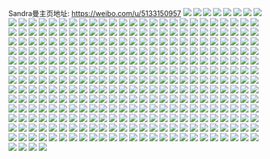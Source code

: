 Sandra曼主页地址: https://weibo.com/u/5133150957 
![](https://wx4.sinaimg.cn/mw2000/005Bob3nly1h8wfmpf7rsj33402c01kz.jpg) 
![](https://wx4.sinaimg.cn/mw2000/005Bob3nly1h8wfmro75wj31o02yox6q.jpg) 
![](https://wx4.sinaimg.cn/mw2000/005Bob3nly1h8wfms4cq3j31850ouqkz.jpg) 
![](https://wx4.sinaimg.cn/mw2000/005Bob3nly1h788cjd85mj31401e3dit.jpg) 
![](https://wx4.sinaimg.cn/mw2000/005Bob3nly1h788cisnekj30ku0rsjsf.jpg) 
![](https://wx4.sinaimg.cn/mw2000/005Bob3nly1h788cjudlgj313z1dtmzs.jpg) 
![](https://wx4.sinaimg.cn/mw2000/005Bob3nly1h6zejeq1jqj30zo256e81.jpg) 
![](https://wx4.sinaimg.cn/mw2000/005Bob3nly1h6zejh2ehij30zo2567wh.jpg) 
![](https://wx4.sinaimg.cn/mw2000/005Bob3nly1h6zejbs0nij30zo2564qp.jpg) 
![](https://wx4.sinaimg.cn/mw2000/005Bob3nly1h6zejhonqij30zo256wwa.jpg) 
![](https://wx4.sinaimg.cn/mw2000/005Bob3nly1h6vlrfkvetj31o02yob29.jpg) 
![](https://wx4.sinaimg.cn/mw2000/005Bob3nly1h6vlri7kpnj31o02you0z.jpg) 
![](https://wx4.sinaimg.cn/mw2000/005Bob3nly1h6vlrroc5nj32c0340qv5.jpg) 
![](https://wx4.sinaimg.cn/mw2000/005Bob3nly1h6vlrvd7m5j33402c0x6v.jpg) 
![](https://wx4.sinaimg.cn/mw2000/005Bob3nly1h6vlrxiivpj32c0340wl2.jpg) 
![](https://wx4.sinaimg.cn/mw2000/005Bob3nly1h6vls0j13fj33402c0he0.jpg) 
![](https://wx4.sinaimg.cn/mw2000/005Bob3nly1h6vls5yifhj31o02yo1l0.jpg) 
![](https://wx4.sinaimg.cn/mw2000/005Bob3nly1h6vls84t7fj31o02yonpf.jpg) 
![](https://wx4.sinaimg.cn/mw2000/005Bob3nly1h6vlrdt30rj32c034013k.jpg) 
![](https://wx4.sinaimg.cn/mw2000/005Bob3nly1gywzt6iesnj30zo256tu2.jpg) 
![](https://wx4.sinaimg.cn/mw2000/005Bob3ngy1gut5kusg14j63402c01l102.jpg) 
![](https://wx4.sinaimg.cn/mw2000/005Bob3ngy1gut5kx1a5qj63402c04qu02.jpg) 
![](https://wx4.sinaimg.cn/mw2000/005Bob3ngy1gut5kyg4tjj61ra2hh7wi02.jpg) 
![](https://wx4.sinaimg.cn/mw2000/005Bob3ngy1gut5l1ra0zj6330330hdx02.jpg) 
![](https://wx4.sinaimg.cn/mw2000/005Bob3ngy1gut5l3osiyj622o340qv602.jpg) 
![](https://wx4.sinaimg.cn/mw2000/005Bob3ngy1gut5kt1dznj63402c0hdx02.jpg) 
![](https://wx4.sinaimg.cn/mw2000/005Bob3ngy1gut5l5y0zej63402c01l302.jpg) 
![](https://wx4.sinaimg.cn/mw2000/005Bob3ngy1gut5pr1tu8j62c0340kjn02.jpg) 
![](https://wx4.sinaimg.cn/mw2000/005Bob3ngy1gut5ppcsbrj61o02yo7wj02.jpg) 
![](https://wx4.sinaimg.cn/mw2000/005Bob3ngy1gqk37qmd1kj334022o4qr.jpg) 
![](https://wx4.sinaimg.cn/mw2000/005Bob3ngy1gqk37czg43j334022oe83.jpg) 
![](https://wx4.sinaimg.cn/mw2000/005Bob3ngy1gqk37k7jk8j334022okjo.jpg) 
![](https://wx4.sinaimg.cn/mw2000/005Bob3ngy1gqk37neftfj334022ou0y.jpg) 
![](https://wx4.sinaimg.cn/mw2000/005Bob3ngy1gqk379jjuyj322o33ux6q.jpg) 
![](https://wx4.sinaimg.cn/mw2000/005Bob3ngy1gqk37ubxmkj334022ob2b.jpg) 
![](https://wx4.sinaimg.cn/mw2000/005Bob3ngy1gqk37xm842j3340227qv6.jpg) 
![](https://wx4.sinaimg.cn/mw2000/005Bob3ngy1gqk3807v0hj322o33ie82.jpg) 
![](https://wx4.sinaimg.cn/mw2000/005Bob3ngy1gqk37fyq2ej322o340npf.jpg) 
![](https://wx4.sinaimg.cn/mw2000/005Bob3ngy1gq2q6wvb4pj31o02yokjw.jpg) 
![](https://wx4.sinaimg.cn/mw2000/005Bob3ngy1gq2q716yh8j32c03404qq.jpg) 
![](https://wx4.sinaimg.cn/mw2000/005Bob3ngy1gq2q74bscfj32c03407wi.jpg) 
![](https://wx4.sinaimg.cn/mw2000/005Bob3ngy1gq2q77hbo7j32c0340qv6.jpg) 
![](https://wx4.sinaimg.cn/mw2000/005Bob3ngy1gq2q7bqrj7j33402c0e83.jpg) 
![](https://wx4.sinaimg.cn/mw2000/005Bob3ngy1gq2q7fn343j32c0340u0y.jpg) 
![](https://wx4.sinaimg.cn/mw2000/005Bob3ngy1gq2q7i8w1qj33402c0kjl.jpg) 
![](https://wx4.sinaimg.cn/mw2000/005Bob3ngy1gq2q6ntm7tj31o02yo4qz.jpg) 
![](https://wx4.sinaimg.cn/mw2000/005Bob3ngy1gq2q7nbrnjj31o02xsnpf.jpg) 
![](https://wx4.sinaimg.cn/mw2000/005Bob3ngy1gq16qkrkoaj32x526vb2a.jpg) 
![](https://wx4.sinaimg.cn/mw2000/005Bob3ngy1gq16qnulu1j32xg2734qq.jpg) 
![](https://wx4.sinaimg.cn/mw2000/005Bob3ngy1gpi1zoqxc9j32yo280qvf.jpg) 
![](https://wx4.sinaimg.cn/mw2000/005Bob3ngy1gpi1zicf6ej32802yonpn.jpg) 
![](https://wx4.sinaimg.cn/mw2000/005Bob3ngy1gpi1zv5qn7j32802yokjv.jpg) 
![](https://wx4.sinaimg.cn/mw2000/005Bob3ngy1gpi201anw3j32802yo1l8.jpg) 
![](https://wx4.sinaimg.cn/mw2000/005Bob3nly1gp7q5hg9cpj32c0340npd.jpg) 
![](https://wx4.sinaimg.cn/mw2000/005Bob3nly1gp6s8cha1pj32802yoe84.jpg) 
![](https://wx4.sinaimg.cn/mw2000/005Bob3nly1gp5n9hz0bxj32802yonpf.jpg) 
![](https://wx4.sinaimg.cn/mw2000/005Bob3nly1gp19r2sa89j32802yox6r.jpg) 
![](https://wx4.sinaimg.cn/mw2000/005Bob3nly1gp19r4ufpaj32802you0z.jpg) 
![](https://wx4.sinaimg.cn/mw2000/005Bob3nly1goymv63u6cj33401r0qte.jpg) 
![](https://wx4.sinaimg.cn/mw2000/005Bob3nly1goymv88scgj31r0340hdt.jpg) 
![](https://wx4.sinaimg.cn/mw2000/005Bob3nly1goymvawggfj33401r01ky.jpg) 
![](https://wx4.sinaimg.cn/mw2000/005Bob3nly1goymv4b8jrj31r0340hdt.jpg) 
![](https://wx4.sinaimg.cn/mw2000/005Bob3nly1goymvpohdij30vi1k0kjl.jpg) 
![](https://wx4.sinaimg.cn/mw2000/005Bob3nly1goymvgbb5qj31pe340qv5.jpg) 
![](https://wx4.sinaimg.cn/mw2000/005Bob3nly1gow59vn96rj34mo334h0g.jpg) 
![](https://wx4.sinaimg.cn/mw2000/005Bob3nly1gow59wh7s8j334022o7wh.jpg) 
![](https://wx4.sinaimg.cn/mw2000/005Bob3nly1gow59uyj39j34mo334dss.jpg) 
![](https://wx4.sinaimg.cn/mw2000/005Bob3nly1gov1op8l31j33402c0kjo.jpg) 
![](https://wx4.sinaimg.cn/mw2000/005Bob3nly1gov1p3048cj33402c0u10.jpg) 
![](https://wx4.sinaimg.cn/mw2000/005Bob3nly1gov1obeh9hj33402c0nph.jpg) 
![](https://wx4.sinaimg.cn/mw2000/005Bob3nly1gov1pf8xlbj33402c0b2d.jpg) 
![](https://wx4.sinaimg.cn/mw2000/005Bob3nly1gov1pnsyiwj33402c04qr.jpg) 
![](https://wx4.sinaimg.cn/mw2000/005Bob3nly1gov1qg6uvkj33402c0b2e.jpg) 
![](https://wx4.sinaimg.cn/mw2000/005Bob3nly1gog36pzt9jj32c03407wj.jpg) 
![](https://wx4.sinaimg.cn/mw2000/005Bob3nly1gobpbv0cn3j33402c0b29.jpg) 
![](https://wx4.sinaimg.cn/mw2000/005Bob3nly1gobpbxve04j33402c0e81.jpg) 
![](https://wx4.sinaimg.cn/mw2000/005Bob3nly1gobpbsgsloj33402c0u0x.jpg) 
![](https://wx4.sinaimg.cn/mw2000/005Bob3nly1gobpbzwla1j33402c01kx.jpg) 
![](https://wx4.sinaimg.cn/mw2000/005Bob3nly1gobpc198uoj33402c0qv5.jpg) 
![](https://wx4.sinaimg.cn/mw2000/005Bob3nly1goboj47c5ej30v91vogul.jpg) 
![](https://wx4.sinaimg.cn/mw2000/005Bob3nly1go4nip2uf3j32c0340kjn.jpg) 
![](https://wx4.sinaimg.cn/mw2000/005Bob3nly1go0b9o0ccgj32c0340npe.jpg) 
![](https://wx4.sinaimg.cn/mw2000/005Bob3nly1go0b9ps7h5j32c0340qv6.jpg) 
![](https://wx4.sinaimg.cn/mw2000/005Bob3nly1go0b9rc8x3j32c0340qv6.jpg) 
![](https://wx4.sinaimg.cn/mw2000/005Bob3nly1go0b9t0brtj32c0340npe.jpg) 
![](https://wx4.sinaimg.cn/mw2000/005Bob3nly1gnwcyiu2isj32c0340u0y.jpg) 
![](https://wx4.sinaimg.cn/mw2000/005Bob3nly1gnwcyk4dpvj31wx2o01kz.jpg) 
![](https://wx4.sinaimg.cn/mw2000/005Bob3nly1gnuj582q2kj30jg0ww76e.jpg) 
![](https://wx4.sinaimg.cn/mw2000/005Bob3nly1gnuj57sm6kj30ou0lzn18.jpg) 
![](https://wx4.sinaimg.cn/mw2000/005Bob3nly1gnuj58vawhj32c0340qv5.jpg) 
![](https://wx4.sinaimg.cn/mw2000/005Bob3nly1gnuj59dnmbj30u00smn4d.jpg) 
![](https://wx4.sinaimg.cn/mw2000/005Bob3nly1gntw60aozwj32c03404qr.jpg) 
![](https://wx4.sinaimg.cn/mw2000/005Bob3nly1gntw64w6yij32c0340e85.jpg) 
![](https://wx4.sinaimg.cn/mw2000/005Bob3nly1gntw5wb70ij32c0340npg.jpg) 
![](https://wx4.sinaimg.cn/mw2000/005Bob3nly1gntw68w39hj32c03407wl.jpg) 
![](https://wx4.sinaimg.cn/mw2000/005Bob3nly1gntw6bqlroj32c0340e84.jpg) 
![](https://wx4.sinaimg.cn/mw2000/005Bob3nly1gntw6e4vvxj32c03401l1.jpg) 
![](https://wx4.sinaimg.cn/mw2000/005Bob3nly1gntw6j1v09j32c03401l1.jpg) 
![](https://wx4.sinaimg.cn/mw2000/005Bob3nly1gntw6nwmlrj32c0340qv8.jpg) 
![](https://wx4.sinaimg.cn/mw2000/005Bob3nly1gntw6rbxg8j32c03404qt.jpg) 
![](https://wx4.sinaimg.cn/mw2000/005Bob3ngy1gnqlpiyhsbj32c03404qp.jpg) 
![](https://wx4.sinaimg.cn/mw2000/005Bob3ngy1gnqlxj5xpkj32c0340hdx.jpg) 
![](https://wx4.sinaimg.cn/mw2000/005Bob3nly1gnn48w7b7lj31o52nfb2d.jpg) 
![](https://wx4.sinaimg.cn/mw2000/005Bob3nly1gnn48lp129j32802yoe89.jpg) 
![](https://wx4.sinaimg.cn/mw2000/005Bob3nly1gnn484vg88j32802yo7wo.jpg) 
![](https://wx4.sinaimg.cn/mw2000/005Bob3nly1gnjx98jrbyj32802yox6s.jpg) 
![](https://wx4.sinaimg.cn/mw2000/005Bob3nly1gnjx9bcccdj33402c07wh.jpg) 
![](https://wx4.sinaimg.cn/mw2000/005Bob3nly1gnjx9ecdhyj324d2oa7w8.jpg) 
![](https://wx4.sinaimg.cn/mw2000/005Bob3nly1gnjx9o4frsj32802yoe85.jpg) 
![](https://wx4.sinaimg.cn/mw2000/005Bob3nly1gnhflxd1e2j32c0340b2b.jpg) 
![](https://wx4.sinaimg.cn/mw2000/005Bob3nly1gnhfluhuxkj32c0340kjn.jpg) 
![](https://wx4.sinaimg.cn/mw2000/005Bob3nly1gndx7r4fb4j32802you16.jpg) 
![](https://wx4.sinaimg.cn/mw2000/005Bob3nly1gndx7w2pfrj32802yo1l7.jpg) 
![](https://wx4.sinaimg.cn/mw2000/005Bob3nly1gndx81xwifj32802yohe3.jpg) 
![](https://wx4.sinaimg.cn/mw2000/005Bob3nly1gndx856mwgj32802yoe8a.jpg) 
![](https://wx4.sinaimg.cn/mw2000/005Bob3nly1gncs1wnrh7j33402c01kz.jpg) 
![](https://wx4.sinaimg.cn/mw2000/005Bob3nly1gncs2169d5j32c0340u0y.jpg) 
![](https://wx4.sinaimg.cn/mw2000/005Bob3nly1gncnqlcdyuj33402c0qq0.jpg) 
![](https://wx4.sinaimg.cn/mw2000/005Bob3nly1gn8icc34waj32c0340b2b.jpg) 
![](https://wx4.sinaimg.cn/mw2000/005Bob3nly1gn8icfr14wj32c0340e82.jpg) 
![](https://wx4.sinaimg.cn/mw2000/005Bob3nly1gn86druiijj32802yo4qs.jpg) 
![](https://wx4.sinaimg.cn/mw2000/005Bob3nly1gn7f5u0vbvj30ux1bhgqr.jpg) 
![](https://wx4.sinaimg.cn/mw2000/005Bob3nly1gn7f5xwit6j30u51cx79f.jpg) 
![](https://wx4.sinaimg.cn/mw2000/005Bob3nly1gn7f9l1t1tj30ut1cwgre.jpg) 
![](https://wx4.sinaimg.cn/mw2000/005Bob3nly1gn7fwf9mvxj30us1dun23.jpg) 
![](https://wx4.sinaimg.cn/mw2000/005Bob3nly1gn5qsazk13j32802yo4qs.jpg) 
![](https://wx4.sinaimg.cn/mw2000/005Bob3nly1gn3eoo7fnyj33402c0npf.jpg) 
![](https://wx4.sinaimg.cn/mw2000/005Bob3nly1gn3eou7quwj33402c0qv6.jpg) 
![](https://wx4.sinaimg.cn/mw2000/005Bob3nly1gn3eogmbkrj33402c0qv6.jpg) 
![](https://wx4.sinaimg.cn/mw2000/005Bob3nly1gn3ep0wz30j33402c0u0z.jpg) 
![](https://wx4.sinaimg.cn/mw2000/005Bob3nly1gn3ep7fggzj33402c04qr.jpg) 
![](https://wx4.sinaimg.cn/mw2000/005Bob3nly1gn3epcvo1lj33402c0u0y.jpg) 
![](https://wx4.sinaimg.cn/mw2000/005Bob3nly1gn3ay95x79j32802yo7ws.jpg) 
![](https://wx4.sinaimg.cn/mw2000/005Bob3nly1gn3aydx1zsj32802yox6z.jpg) 
![](https://wx4.sinaimg.cn/mw2000/005Bob3nly1gn2bp2thezj32c0340e83.jpg) 
![](https://wx4.sinaimg.cn/mw2000/005Bob3nly1gn2bp6eif8j32c0340e84.jpg) 
![](https://wx4.sinaimg.cn/mw2000/005Bob3nly1gn2bp94ao5j33402c0e82.jpg) 
![](https://wx4.sinaimg.cn/mw2000/005Bob3nly1gn2bpcfyxzj33402c04qq.jpg) 
![](https://wx4.sinaimg.cn/mw2000/005Bob3nly1gn2bpgceb9j33402c0b2a.jpg) 
![](https://wx4.sinaimg.cn/mw2000/005Bob3nly1gn2bpk0rrgj33402c0qv5.jpg) 
![](https://wx4.sinaimg.cn/mw2000/005Bob3nly1gn2boygbwij33402c0kjm.jpg) 
![](https://wx4.sinaimg.cn/mw2000/005Bob3nly1gn2bpmviwyj33402c0npd.jpg) 
![](https://wx4.sinaimg.cn/mw2000/005Bob3nly1gn2bppdeyyj33402c0kjl.jpg) 
![](https://wx4.sinaimg.cn/mw2000/005Bob3nly1gn2bps05izj33402c0npd.jpg) 
![](https://wx4.sinaimg.cn/mw2000/005Bob3nly1gn2bpus3amj33402c0x6p.jpg) 
![](https://wx4.sinaimg.cn/mw2000/005Bob3nly1gn2bpyrmbcj33402c0e82.jpg) 
![](https://wx4.sinaimg.cn/mw2000/005Bob3nly1gn1ibr24m2j32802yo7wk.jpg) 
![](https://wx4.sinaimg.cn/mw2000/005Bob3nly1gn1gu25bdrj30qo0qo0wj.jpg) 
![](https://wx4.sinaimg.cn/mw2000/005Bob3nly1gn1gu0tvvrj31jk223n4q.jpg) 
![](https://wx4.sinaimg.cn/mw2000/005Bob3nly1gn001kviccj322n340b2b.jpg) 
![](https://wx4.sinaimg.cn/mw2000/005Bob3nly1gmy7u8r389j32802yohdv.jpg) 
![](https://wx4.sinaimg.cn/mw2000/005Bob3nly1gmvs59ezkvj322v26iu0y.jpg) 
![](https://wx4.sinaimg.cn/mw2000/005Bob3nly1gmva3aei6bj32802yox72.jpg) 
![](https://wx4.sinaimg.cn/mw2000/005Bob3ngy1gmtdrbjfisj33402c0e81.jpg) 
![](https://wx4.sinaimg.cn/mw2000/005Bob3ngy1gmtdrgv29rj33402c0e81.jpg) 
![](https://wx4.sinaimg.cn/mw2000/005Bob3ngy1gmtdriv5a2j33402c0hdt.jpg) 
![](https://wx4.sinaimg.cn/mw2000/005Bob3ngy1gmtdrf94uhj32c0340u0z.jpg) 
![](https://wx4.sinaimg.cn/mw2000/005Bob3nly1gmruir6n1dj32802yo4qs.jpg) 
![](https://wx4.sinaimg.cn/mw2000/005Bob3nly1gmoay0m2rqj32802yoqv8.jpg) 
![](https://wx4.sinaimg.cn/mw2000/005Bob3nly1gmnmqsr9vaj33402c0qq0.jpg) 
![](https://wx4.sinaimg.cn/mw2000/005Bob3nly1gmnmquuqfaj32452tjkjl.jpg) 
![](https://wx4.sinaimg.cn/mw2000/005Bob3nly1gmnmycn82uj32c03401l0.jpg) 
![](https://wx4.sinaimg.cn/mw2000/005Bob3nly1gmnk6i5kwwj32c0340x6p.jpg) 
![](https://wx4.sinaimg.cn/mw2000/005Bob3nly1gmmcquac1zj32802yoe84.jpg) 
![](https://wx4.sinaimg.cn/mw2000/005Bob3nly1gmmcqx25qpj32802yoe84.jpg) 
![](https://wx4.sinaimg.cn/mw2000/005Bob3nly1gmmbxh6otej32c0340e82.jpg) 
![](https://wx4.sinaimg.cn/mw2000/005Bob3nly1gmmbxiz2b5j32c0340b2b.jpg) 
![](https://wx4.sinaimg.cn/mw2000/005Bob3nly1gmm7y8vd81j32802yox6s.jpg) 
![](https://wx4.sinaimg.cn/mw2000/005Bob3nly1gmm7ybdx0ij32c035v7wm.jpg) 
![](https://wx4.sinaimg.cn/mw2000/005Bob3nly1gmk8f170xij32802yoqv7.jpg) 
![](https://wx4.sinaimg.cn/mw2000/005Bob3ngy1gmitw9shppj30u0140dqj.jpg) 
![](https://wx4.sinaimg.cn/mw2000/005Bob3nly1gmilz1odf8j32802yokjn.jpg) 
![](https://wx4.sinaimg.cn/mw2000/005Bob3ngy1gmhsq3hjidj30pg19uwka.jpg) 
![](https://wx4.sinaimg.cn/mw2000/005Bob3ngy1gmhsq2rg2ej30qa1lqtf3.jpg) 
![](https://wx4.sinaimg.cn/mw2000/005Bob3ngy1gmhsq42ahpj30ui0u043z.jpg) 
![](https://wx4.sinaimg.cn/mw2000/005Bob3ngy1gmhoxk6o61j30u01cqk2v.jpg) 
![](https://wx4.sinaimg.cn/mw2000/005Bob3ngy1gmhoxj5ssrj30u01a64bs.jpg) 
![](https://wx4.sinaimg.cn/mw2000/005Bob3ngy1gmhoxl8h59j30u0140gxr.jpg) 
![](https://wx4.sinaimg.cn/mw2000/005Bob3ngy1gmhoxm9e5xj30u0140dqm.jpg) 
![](https://wx4.sinaimg.cn/mw2000/005Bob3nly1gmfni1994zj30u014045q.jpg) 
![](https://wx4.sinaimg.cn/mw2000/005Bob3nly1gmfnieasw9j31400u0k03.jpg) 
![](https://wx4.sinaimg.cn/mw2000/005Bob3nly1gmeap5l0maj30v50u07ce.jpg) 
![](https://wx4.sinaimg.cn/mw2000/005Bob3nly1gmeap1ode1j30u0140naf.jpg) 
![](https://wx4.sinaimg.cn/mw2000/005Bob3nly1gmdy9tbei8j30u0140qdv.jpg) 
![](https://wx4.sinaimg.cn/mw2000/005Bob3nly1gmdya5cpc5j30u0140k12.jpg) 
![](https://wx4.sinaimg.cn/mw2000/005Bob3nly1gmb33hxffhj32yo280kjo.jpg) 
![](https://wx4.sinaimg.cn/mw2000/005Bob3nly1gmb347gb00j30u013dkjl.jpg) 
![](https://wx4.sinaimg.cn/mw2000/005Bob3nly1gmb33d8x0kj32802yox6r.jpg) 
![](https://wx4.sinaimg.cn/mw2000/005Bob3nly1gmb33sybfcj31jk2bckjl.jpg) 
![](https://wx4.sinaimg.cn/mw2000/005Bob3nly1gm9ceergn2j32802yoqv7.jpg) 
![](https://wx4.sinaimg.cn/mw2000/005Bob3nly1gm9cea2zurj32802yohdv.jpg) 
![](https://wx4.sinaimg.cn/mw2000/005Bob3nly1gm8ltqtospj30u0140h10.jpg) 
![](https://wx4.sinaimg.cn/mw2000/005Bob3nly1gm8ltrzbhgj30u01407iw.jpg) 
![](https://wx4.sinaimg.cn/mw2000/005Bob3nly1gm8ltsk5rhj30u00u045h.jpg) 
![](https://wx4.sinaimg.cn/mw2000/005Bob3nly1gm8ltujse7j30u0140ain.jpg) 
![](https://wx4.sinaimg.cn/mw2000/005Bob3nly1gm8ltvx30hj30u0140ai1.jpg) 
![](https://wx4.sinaimg.cn/mw2000/005Bob3nly1gm8ltxj0puj30u0140473.jpg) 
![](https://wx4.sinaimg.cn/mw2000/005Bob3nly1gm8lty1o5aj31400u00yo.jpg) 
![](https://wx4.sinaimg.cn/mw2000/005Bob3nly1gm8ltymqclj31o00u0dob.jpg) 
![](https://wx4.sinaimg.cn/mw2000/005Bob3nly1gm8ltzd7i1j30qo0xvq9d.jpg) 
![](https://wx4.sinaimg.cn/mw2000/005Bob3ngy1gm7gm3rnpbj30u0140ai7.jpg) 
![](https://wx4.sinaimg.cn/mw2000/005Bob3ngy1gm6tebxikkj30zk0nogva.jpg) 
![](https://wx4.sinaimg.cn/mw2000/005Bob3ngy1gm6techevmj30zk0np102.jpg) 
![](https://wx4.sinaimg.cn/mw2000/005Bob3ngy1gm6teb3ej5j30zk0npdm8.jpg) 
![](https://wx4.sinaimg.cn/mw2000/005Bob3ngy1gm6ted0q65j30zk0npgu3.jpg) 
![](https://wx4.sinaimg.cn/mw2000/005Bob3ngy1gm6tedh5xnj30zk0npn3e.jpg) 
![](https://wx4.sinaimg.cn/mw2000/005Bob3ngy1gm6tedxbydj30zk0np0xx.jpg) 
![](https://wx4.sinaimg.cn/mw2000/005Bob3ngy1gm6teedsghj30zk0npjy9.jpg) 
![](https://wx4.sinaimg.cn/mw2000/005Bob3ngy1gm6teezdc4j30zk0npqa4.jpg) 
![](https://wx4.sinaimg.cn/mw2000/005Bob3ngy1gm6teg4rwyj30zk0nok18.jpg) 
![](https://wx4.sinaimg.cn/mw2000/005Bob3ngy1gm6teh7qlgj30i20dj0xd.jpg) 
![](https://wx4.sinaimg.cn/mw2000/005Bob3ngy1glsjaoz9xzj30mi0u079r.jpg) 
![](https://wx4.sinaimg.cn/mw2000/005Bob3ngy1glsjaxafrtj30mi0u043d.jpg) 
![](https://wx4.sinaimg.cn/mw2000/005Bob3ngy1glsjb5x817j30mi0u043v.jpg) 
![](https://wx4.sinaimg.cn/mw2000/005Bob3ngy1glsjaqfqhvj30u01sxe09.jpg) 
![](https://wx4.sinaimg.cn/mw2000/005Bob3ngy1glmpbzscooj30u0140ka3.jpg) 
![](https://wx4.sinaimg.cn/mw2000/005Bob3ngy1glmpc0976bj30u014ftn2.jpg) 
![](https://wx4.sinaimg.cn/mw2000/005Bob3ngy1glmpc0ufgpj30u014m4bv.jpg) 
![](https://wx4.sinaimg.cn/mw2000/005Bob3ngy1glmpc1b6e4j30u0140drw.jpg) 
![](https://wx4.sinaimg.cn/mw2000/005Bob3ngy1glmpc1uvloj30u0140tl0.jpg) 
![](https://wx4.sinaimg.cn/mw2000/005Bob3ngy1glmpbz7ccej30u0140k2a.jpg) 
![](https://wx4.sinaimg.cn/mw2000/005Bob3ngy1glem4nb1z3j30ty1ffdoa.jpg) 
![](https://wx4.sinaimg.cn/mw2000/005Bob3ngy1gleaic7kf3j30u0140ds0.jpg) 
![](https://wx4.sinaimg.cn/mw2000/005Bob3nly1gl7lch1frnj30u013i11y.jpg) 
![](https://wx4.sinaimg.cn/mw2000/005Bob3ngy1gl63h9v7avj31n7278x6q.jpg) 
![](https://wx4.sinaimg.cn/mw2000/005Bob3ngy1gl2kpt343aj33402c01ky.jpg) 
![](https://wx4.sinaimg.cn/mw2000/005Bob3ngy1gl0d3y0oltj32c0340b29.jpg) 
![](https://wx4.sinaimg.cn/mw2000/005Bob3ngy1gky7ak9nqyj32c0340e82.jpg) 
![](https://wx4.sinaimg.cn/mw2000/005Bob3ngy1gky7amr28wj32c0340hdu.jpg) 
![](https://wx4.sinaimg.cn/mw2000/005Bob3ngy1gky7aoe79pj32c03407wi.jpg) 
![](https://wx4.sinaimg.cn/mw2000/005Bob3ngy1gky7aqkn86j32dc35s1kz.jpg) 
![](https://wx4.sinaimg.cn/mw2000/005Bob3ngy1gkuqnmx80aj31o62ds1l0.jpg) 
![](https://wx4.sinaimg.cn/mw2000/005Bob3ngy1gkr253qftxj31sc2ds4qt.jpg) 
![](https://wx4.sinaimg.cn/mw2000/005Bob3ngy1gkq7om8f57j31sc2ds7wj.jpg) 
![](https://wx4.sinaimg.cn/mw2000/005Bob3ngy1gkow9yju91j31sc2ds4qs.jpg) 
![](https://wx4.sinaimg.cn/mw2000/005Bob3ngy1gkow9txumgj31sc2ds4qs.jpg) 
![](https://wx4.sinaimg.cn/mw2000/005Bob3ngy1gknc3q9sefj31900u0q8u.jpg) 
![](https://wx4.sinaimg.cn/mw2000/005Bob3ngy1gknc3wntbdj31900u0gq4.jpg) 
![](https://wx4.sinaimg.cn/mw2000/005Bob3ngy1gknc44qi35j31900u043q.jpg) 
![](https://wx4.sinaimg.cn/mw2000/005Bob3ngy1gknc46z1qij31900u0n3h.jpg) 
![](https://wx4.sinaimg.cn/mw2000/005Bob3ngy1gknc47l4k8j31900u077w.jpg) 
![](https://wx4.sinaimg.cn/mw2000/005Bob3ngy1gknc485mjcj31900u0ju8.jpg) 
![](https://wx4.sinaimg.cn/mw2000/005Bob3ngy1gknc49yyeuj31900u0djq.jpg) 
![](https://wx4.sinaimg.cn/mw2000/005Bob3ngy1gknc3ojx5yj31900u0afr.jpg) 
![](https://wx4.sinaimg.cn/mw2000/005Bob3ngy1gknc4bmjsvj31900u0wj4.jpg) 
![](https://wx4.sinaimg.cn/mw2000/005Bob3ngy1gknc4crgqhj31900u0tcz.jpg) 
![](https://wx4.sinaimg.cn/mw2000/005Bob3ngy1gknc4djb71j31900u0djd.jpg) 
![](https://wx4.sinaimg.cn/mw2000/005Bob3ngy1gkglla3zykj33402c0npe.jpg) 
![](https://wx4.sinaimg.cn/mw2000/005Bob3ngy1gkgllejrk4j33402c0b2a.jpg) 
![](https://wx4.sinaimg.cn/mw2000/005Bob3ngy1gkglljft9oj33402c0b2a.jpg) 
![](https://wx4.sinaimg.cn/mw2000/005Bob3ngy1gkgllodx6mj32c0340qv6.jpg) 
![](https://wx4.sinaimg.cn/mw2000/005Bob3ngy1gkgll67xmej32c0340b2a.jpg) 
![](https://wx4.sinaimg.cn/mw2000/005Bob3ngy1gkgllsr51zj32c0340hdu.jpg) 
![](https://wx4.sinaimg.cn/mw2000/005Bob3ngy1gkd815e0htj30u01szgr3.jpg) 
![](https://wx4.sinaimg.cn/mw2000/005Bob3ngy1gkb0vnyci3j324k2u3x6p.jpg) 
![](https://wx4.sinaimg.cn/mw2000/005Bob3ngy1gkb0vqi3a9j32c03401kz.jpg) 
![](https://wx4.sinaimg.cn/mw2000/005Bob3ngy1gkb0vtgwepj32c0340b2b.jpg) 
![](https://wx4.sinaimg.cn/mw2000/005Bob3ngy1gkb0vuzzlgj33402c07wh.jpg) 
![](https://wx4.sinaimg.cn/mw2000/005Bob3ngy1gkb0vz8bipj32c0340b2a.jpg) 
![](https://wx4.sinaimg.cn/mw2000/005Bob3ngy1gk8avvx3bbj31sc2dsu15.jpg) 
![](https://wx4.sinaimg.cn/mw2000/005Bob3ngy1gk8awgx9joj31sc2dsqvf.jpg) 
![](https://wx4.sinaimg.cn/mw2000/005Bob3ngy1gk8ax4nu2jj31sc2dse8a.jpg) 
![](https://wx4.sinaimg.cn/mw2000/005Bob3ngy1gk2v28vpc8j31900u0445.jpg) 
![](https://wx4.sinaimg.cn/mw2000/005Bob3ngy1gk2v2bled9j30u019012v.jpg) 
![](https://wx4.sinaimg.cn/mw2000/005Bob3ngy1gk2v2ffdnfj30u0140n7c.jpg) 
![](https://wx4.sinaimg.cn/mw2000/005Bob3ngy1gk2v2j4plsj31a40u0an4.jpg) 
![](https://wx4.sinaimg.cn/mw2000/005Bob3ngy1gk2v2luge9j30u0190tga.jpg) 
![](https://wx4.sinaimg.cn/mw2000/005Bob3ngy1gk2v2q8hbvj30u0190dl4.jpg) 
![](https://wx4.sinaimg.cn/mw2000/005Bob3ngy1gk2v2r91w2j30u0190grp.jpg) 
![](https://wx4.sinaimg.cn/mw2000/005Bob3ngy1gk2v2tteekj31900u0qcn.jpg) 
![](https://wx4.sinaimg.cn/mw2000/005Bob3ngy1gk2v2vlva9j31400u0n2o.jpg) 
![](https://wx4.sinaimg.cn/mw2000/005Bob3ngy1gk2v2ocat4j31400u07bz.jpg) 
![](https://wx4.sinaimg.cn/mw2000/005Bob3ngy1gk2v2zo7acj31400u00xw.jpg) 
![](https://wx4.sinaimg.cn/mw2000/005Bob3ngy1gk2v33h9phj31900u0n2u.jpg) 
![](https://wx4.sinaimg.cn/mw2000/005Bob3ngy1gk2v36j02gj30u01907e1.jpg) 
![](https://wx4.sinaimg.cn/mw2000/005Bob3ngy1gk2v38b2roj31900u0gum.jpg) 
![](https://wx4.sinaimg.cn/mw2000/005Bob3ngy1gk2v3afs06j31900u0n5y.jpg) 
![](https://wx4.sinaimg.cn/mw2000/005Bob3ngy1gk2v3btec2j31900u0n2p.jpg) 
![](https://wx4.sinaimg.cn/mw2000/005Bob3ngy1gk2v3d9z6yj30u0190tg6.jpg) 
![](https://wx4.sinaimg.cn/mw2000/005Bob3ngy1gk2v3f1yxlj31900u010c.jpg) 
![](https://wx4.sinaimg.cn/mw2000/005Bob3ngy1gjvp8fvldbj32yo280hdw.jpg) 
![](https://wx4.sinaimg.cn/mw2000/005Bob3ngy1gjjjglubzrj33402c0npd.jpg) 
![](https://wx4.sinaimg.cn/mw2000/005Bob3ngy1gjjjgrftkyj33402c0qv5.jpg) 
![](https://wx4.sinaimg.cn/mw2000/005Bob3ngy1gjjjgwfw52j33402c07wi.jpg) 
![](https://wx4.sinaimg.cn/mw2000/005Bob3ngy1gjjjhp7yvgj31sc2dsb2a.jpg) 
![](https://wx4.sinaimg.cn/mw2000/005Bob3ngy1gjjjhkglt1j32c0340kjl.jpg) 
![](https://wx4.sinaimg.cn/mw2000/005Bob3ngy1gjjjhuoc6xj31sc2ds7wi.jpg) 
![](https://wx4.sinaimg.cn/mw2000/005Bob3ngy1gjenx1cpkej31sc2ds7wh.jpg) 
![](https://wx4.sinaimg.cn/mw2000/005Bob3ngy1gjenx39v1gj31sc2ds7wh.jpg) 
![](https://wx4.sinaimg.cn/mw2000/005Bob3ngy1gja5id1uzcj31sc2dshdw.jpg) 
![](https://wx4.sinaimg.cn/mw2000/005Bob3ngy1gja0mw1urdj33402c07u1.jpg) 
![](https://wx4.sinaimg.cn/mw2000/005Bob3ngy1gj92x6k1eoj31sc2dsb29.jpg) 
![](https://wx4.sinaimg.cn/mw2000/005Bob3ngy1giuxyznv5yj30u0140h1d.jpg) 
![](https://wx4.sinaimg.cn/mw2000/005Bob3ngy1giuxz0dqncj31400u0tir.jpg) 
![](https://wx4.sinaimg.cn/mw2000/005Bob3ngy1gituwq5tkfj31900u0k2p.jpg) 
![](https://wx4.sinaimg.cn/mw2000/005Bob3ngy1gituwqqsx5j30u019012h.jpg) 
![](https://wx4.sinaimg.cn/mw2000/005Bob3ngy1gituwrhaurj31900u0gwc.jpg) 
![](https://wx4.sinaimg.cn/mw2000/005Bob3ngy1gituws7vi5j30mb0gtgpd.jpg) 
![](https://wx4.sinaimg.cn/mw2000/005Bob3ngy1gituwsq6lij30yi0m87c5.jpg) 
![](https://wx4.sinaimg.cn/mw2000/005Bob3ngy1gituwt9r9uj31900u0n4g.jpg) 
![](https://wx4.sinaimg.cn/mw2000/005Bob3ngy1gituwttj8yj30m90esad7.jpg) 
![](https://wx4.sinaimg.cn/mw2000/005Bob3ngy1gituwu7hq2j30mb0eqgon.jpg) 
![](https://wx4.sinaimg.cn/mw2000/005Bob3ngy1gituwpk1hlj30kq0eogo4.jpg) 
![](https://wx4.sinaimg.cn/mw2000/005Bob3ngy1gipeuzz8ygj30u013wwt4.jpg) 
![](https://wx4.sinaimg.cn/mw2000/005Bob3ngy1gipev17otaj30wl0sftfq.jpg) 
![](https://wx4.sinaimg.cn/mw2000/005Bob3ngy1gipbsou57wj30u0140qgk.jpg) 
![](https://wx4.sinaimg.cn/mw2000/005Bob3ngy1gioyh3kfe5j31400u0gzz.jpg) 
![](https://wx4.sinaimg.cn/mw2000/005Bob3ngy1gioyh4b74sj31400u0ww3.jpg) 
![](https://wx4.sinaimg.cn/mw2000/005Bob3ngy1gioyh4ujhij30no0fs0vz.jpg) 
![](https://wx4.sinaimg.cn/mw2000/005Bob3ngy1gioyh5b4qwj30no0fs0vx.jpg) 
![](https://wx4.sinaimg.cn/mw2000/005Bob3ngy1gioyh5vp2hj30u00k011f.jpg) 
![](https://wx4.sinaimg.cn/mw2000/005Bob3ngy1gioyh6axogj30zk0qoteh.jpg) 
![](https://wx4.sinaimg.cn/mw2000/005Bob3ngy1gioyh24ku4j31kw11y47f.jpg) 
![](https://wx4.sinaimg.cn/mw2000/005Bob3ngy1gioyh6r8zhj30qo0hsmzx.jpg) 
![](https://wx4.sinaimg.cn/mw2000/005Bob3ngy1gioyh7ifp9j31kg11nwss.jpg) 
![](https://wx4.sinaimg.cn/mw2000/005Bob3ngy1gioyh85ovrj30sg1kwagu.jpg) 
![](https://wx4.sinaimg.cn/mw2000/005Bob3ngy1gioyh8lcojj30kk0qoq6f.jpg) 
![](https://wx4.sinaimg.cn/mw2000/005Bob3ngy1gioyh98r1tj31kw0sgn68.jpg) 
![](https://wx4.sinaimg.cn/mw2000/005Bob3ngy1gioyh9wwnmj31kw0sgzwg.jpg) 
![](https://wx4.sinaimg.cn/mw2000/005Bob3ngy1gioyhahol9j31kw0sgwlo.jpg) 
![](https://wx4.sinaimg.cn/mw2000/005Bob3ngy1gioyhb11exj31kw0sg7dc.jpg) 
![](https://wx4.sinaimg.cn/mw2000/005Bob3ngy1gintq1i19rj30u0130wt3.jpg) 
![](https://wx4.sinaimg.cn/mw2000/005Bob3ngy1giidwo85gaj31lt1xqhdv.jpg) 
![](https://wx4.sinaimg.cn/mw2000/005Bob3ngy1giidwtqqmsj31nk2574qs.jpg) 
![](https://wx4.sinaimg.cn/mw2000/005Bob3ngy1gihx6bku8vj31900u010o.jpg) 
![](https://wx4.sinaimg.cn/mw2000/005Bob3ngy1gihx6d5nhqj31900u0tfq.jpg) 
![](https://wx4.sinaimg.cn/mw2000/005Bob3ngy1gihx6ed7k9j31900u0dm2.jpg) 
![](https://wx4.sinaimg.cn/mw2000/005Bob3ngy1gihx6a8oq0j31900u0agq.jpg) 
![](https://wx4.sinaimg.cn/mw2000/005Bob3ngy1gihx6f5wmgj31900u0grp.jpg) 
![](https://wx4.sinaimg.cn/mw2000/005Bob3ngy1gihx6gpdybj31900u079v.jpg) 
![](https://wx4.sinaimg.cn/mw2000/005Bob3ngy1gihx6hznh2j31900u0jwh.jpg) 
![](https://wx4.sinaimg.cn/mw2000/005Bob3ngy1gihx6j0ci3j31900u0qc3.jpg) 
![](https://wx4.sinaimg.cn/mw2000/005Bob3ngy1gihx6jo22hj31900u0n26.jpg) 
![](https://wx4.sinaimg.cn/mw2000/005Bob3ngy1gihx6klgraj31900u0qa9.jpg) 
![](https://wx4.sinaimg.cn/mw2000/005Bob3ngy1gihx6ld884j31900u0gr1.jpg) 
![](https://wx4.sinaimg.cn/mw2000/005Bob3ngy1gihx6m1en3j31900u0446.jpg) 
![](https://wx4.sinaimg.cn/mw2000/005Bob3ngy1gihx6moxs3j31900u0afw.jpg) 
